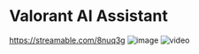 # Valorant AI Assistant
https://streamable.com/8nuq3g
![image](https://user-images.githubusercontent.com/71382503/161568157-d99d024b-d751-4763-b5cc-1afb69f7604f.png)
![video](https://streamable.com/8nuq3g)
